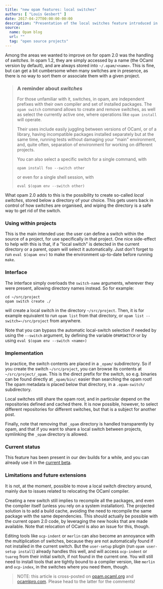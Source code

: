 ```yaml
---
title: "new opam features: local switches"
authors: [ "Louis Gesbert" ]
date: 2017-04-27T00:00:00-00:00
description: "Presentation of the local switches feature introduced in opam 2.0"
source:
  name: Opam blog
  url: ""
  tag: "open source projects"
---
```


Among the areas we wanted to improve on for opam 2.0 was the handling of
_switches_. In opam 1.2, they are simply accessed by a name (the OCaml version
by default), and are always stored into `~/.opam/<name>`. This is fine, but can
get a bit cumbersome when many switches are in presence, as there is no way to
sort them or associate them with a given project.

> ### A reminder about _switches_
> 
> For those unfamiliar with it, switches, in opam, are independent prefixes with
> their own compiler and set of installed packages. The `opam switch` command
> allows to create and remove switches, as well as select the currently active
> one, where operations like `opam install` will operate.
> 
> Their uses include easily juggling between versions of OCaml, or of a library,
> having incompatible packages installed separately but at the same time, running
> tests without damaging your "main" environment, and, quite often, separation of
> environment for working on different projects.
>
> You can also select a specific switch for a single command, with
>
>     opam install foo --switch other
>
> or even for a single shell session, with
>
>     eval $(opam env --switch other)

What opam 2.0 adds to this is the possibility to create so-called _local
switches_, stored below a directory of your choice. This gets users back in
control of how switches are organised, and wiping the directory is a safe way to
get rid of the switch.

### Using within projects

This is the main intended use: the user can define a switch within the source of
a project, for use specifically in that project. One nice side-effect to help
with this is that, if a "local switch" is detected in the current directory or a
parent, opam will select it automatically. Just don't forget to run `eval $(opam
env)` to make the environment up-to-date before running `make`.

### Interface

The interface simply overloads the `switch-name` arguments, wherever they were
present, allowing directory names instead. So for example:

    cd ~/src/project
    opam switch create ./

will create a local switch in the directory `~/src/project`. Then, it is for
example equivalent to run `opam list` from that directory, or `opam list
--switch=~/src/project` from anywhere.

Note that you can bypass the automatic local-switch selection if needed by using
the `--switch` argument, by defining the variable `OPAMSWITCH` or by using `eval
$(opam env --switch <name>)`

### Implementation

In practice, the switch contents are placed in a `_opam/` subdirectory. So if
you create the switch `~/src/project`, you can browse its contents at
`~/src/project/_opam`. This is the direct prefix for the switch, so e.g.
binaries can be found directly at `_opam/bin/`: easier than searching the opam
root! The opam metadata is placed below that directory, in a `.opam-switch/`
subdirectory.

Local switches still share the opam root, and in particular depend on the
repositories defined and cached there. It is now possible, however, to select
different repositories for different switches, but that is a subject for another
post.

Finally, note that removing that `_opam` directory is handled transparently by
opam, and that if you want to share a local switch between projects, symlinking
the `_opam` directory is allowed.

### Current status

This feature has been present in our dev builds for a while, and you can already
use it in the
[current beta](https://github.com/ocaml/opam/releases/tag/2.0.0-beta2).

### Limitations and future extensions

It is not, at the moment, possible to move a local switch directory around,
mainly due to issues related to relocating the OCaml compiler.

Creating a new switch still implies to recompile all the packages, and even the
compiler itself (unless you rely on a system installation). The projected
solution is to add a build cache, avoiding the need to recompile the same
package with the same dependencies. This should actually be possible with the
current opam 2.0 code, by leveraging the new hooks that are made available. Note
that relocation of OCaml is also an issue for this, though.

Editing tools like `ocp-indent` or `merlin` can also become an annoyance with
the multiplication of switches, because they are not automatically found if not
installed in the current switch. But the `user-setup` plugin (run `opam
user-setup install`) already handles this well, and will access `ocp-indent` or
`tuareg` from their initial switch, if not found in the current one. You will
still need to install tools that are tightly bound to a compiler version, like
`merlin` and `ocp-index`, in the switches where you need them, though.

> NOTE: this article is cross-posted on
> [opam.ocaml.org](https://opam.ocaml.org/blog/) and
> [ocamlpro.com](http://www.ocamlpro.com/category/blog/). Please head to the
> latter for the comments!
